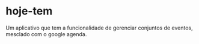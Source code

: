 # hoje-tem
Um aplicativo que tem a funcionalidade de gerenciar conjuntos de eventos, mesclado com o google agenda.

